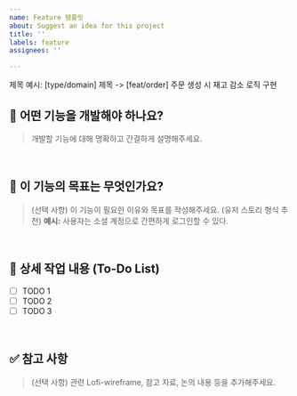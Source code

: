 ```yaml
---
name: Feature 템플릿
about: Suggest an idea for this project
title: ''
labels: feature
assignees: ''

---
```

제목 예시: [type/domain] 제목 -> [feat/order] 주문 생성 시 재고 감소 로직 구현

## 🤷 어떤 기능을 개발해야 하나요?
> 개발할 기능에 대해 명확하고 간결하게 설명해주세요.

<br>

## 🤔 이 기능의 목표는 무엇인가요?
> (선택 사항) 이 기능이 필요한 이유와 목표를 작성해주세요. (유저 스토리 형식 추천)
> **예시:** 사용자는 소셜 계정으로 간편하게 로그인할 수 있다.

<br>

## 📝 상세 작업 내용 (To-Do List)
- [ ] TODO 1
- [ ] TODO 2
- [ ] TODO 3

<br>

## ✅ 참고 사항
> (선택 사항) 관련 Lofi-wireframe, 참고 자료, 논의 내용 등을 추가해주세요.
